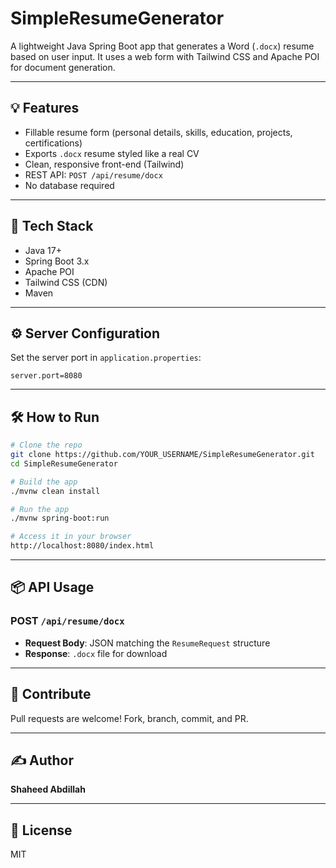 # SimpleResumeGenerator

A lightweight Java Spring Boot app that generates a Word (`.docx`) resume based on user input. It uses a web form with Tailwind CSS and Apache POI for document generation.

---

## 💡 Features

- Fillable resume form (personal details, skills, education, projects, certifications)
- Exports `.docx` resume styled like a real CV
- Clean, responsive front-end (Tailwind)
- REST API: `POST /api/resume/docx`
- No database required

---

## 🚀 Tech Stack

- Java 17+
- Spring Boot 3.x
- Apache POI
- Tailwind CSS (CDN)
- Maven

---

## ⚙️ Server Configuration

Set the server port in `application.properties`:

```properties
server.port=8080
```

---

## 🛠 How to Run

```bash
# Clone the repo
git clone https://github.com/YOUR_USERNAME/SimpleResumeGenerator.git
cd SimpleResumeGenerator

# Build the app
./mvnw clean install

# Run the app
./mvnw spring-boot:run

# Access it in your browser
http://localhost:8080/index.html
```

---

## 📦 API Usage

### POST `/api/resume/docx`

- **Request Body**: JSON matching the `ResumeRequest` structure
- **Response**: `.docx` file for download

---

## 🤝 Contribute

Pull requests are welcome! Fork, branch, commit, and PR.

---

## ✍️ Author

**Shaheed Abdillah**

---

## 🪪 License

MIT